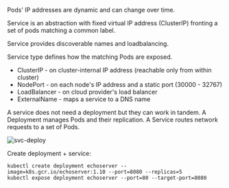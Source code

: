 Pods' IP addresses are dynamic and can change over time.

Service is an abstraction with fixed virtual IP address (ClusterIP) fronting a set of pods matching a common label.

Service provides discoverable names and loadbalancing.

Service type defines how the matching Pods are exposed.

* ClusterIP - on cluster-internal IP address (reachable only from within cluster)
* NodePort - on each node's IP address and a static port (30000 - 32767)
* LoadBalancer - on cloud provider's load balancer
* ExternalName - maps a service to a DNS name

A service does not need a deployment but they can work in tandem. A Deployment manages Pods and their replication. A Service routes network requests to a set of Pods.

![svc-deploy](https://user-images.githubusercontent.com/1047259/176018731-d77a9de3-2da7-4b76-9232-915c5e16a1a0.png)

Create deployment + service:

```
kubectl create deployment echoserver --image=k8s.gcr.io/echoserver:1.10 --port=8080 --replicas=5
kubectl expose deployment echoserver --port=80 --target-port=8080
```
